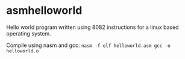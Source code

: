 # asmhelloworld
Hello world program written using 8082 instructions for a linux based operating system.

Compile using nasm and gcc:
`nasm -f elf helloworld.asm
gcc -o helloworld.o`
